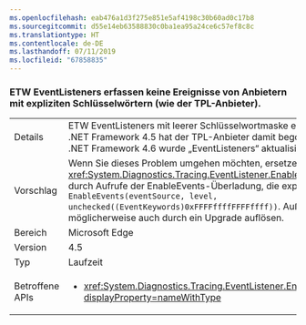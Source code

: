 ```yaml
---
ms.openlocfilehash: eab476a1d3f275e851e5af4198c30b60ad0c17b8
ms.sourcegitcommit: d55e14eb63588830c0ba1ea95a24ce6c57ef8c8c
ms.translationtype: HT
ms.contentlocale: de-DE
ms.lasthandoff: 07/11/2019
ms.locfileid: "67858835"
---
```

### <a name="etw-eventlisteners-do-not-capture-events-from-providers-with-explicit-keywords-like-the-tpl-provider"></a>ETW EventListeners erfassen keine Ereignisse von Anbietern mit expliziten Schlüsselwörtern (wie der TPL-Anbieter).

|   |   |
|---|---|
|Details|ETW EventListeners mit leerer Schlüsselwortmaske erfassen Ereignisse von Anbietern mit expliziten Schlüsselwörtern nicht ordnungsgemäß. In .NET Framework 4.5 hat der TPL-Anbieter damit begonnen, explizite Schlüsselwörter bereitzustellen und dadurch dieses Problem ausgelöst. In .NET Framework 4.6 wurde „EventListeners“ aktualisiert, damit dieses Problem nicht mehr auftritt.|
|Vorschlag|Wenn Sie dieses Problem umgehen möchten, ersetzen Sie die Aufrufe von <xref:System.Diagnostics.Tracing.EventListener.EnableEvents(System.Diagnostics.Tracing.EventSource,System.Diagnostics.Tracing.EventLevel)> durch Aufrufe der EnableEvents-Überladung, die explizit die Maske &quot;any keywords&quot; (beliebige Schlüsselwörter), die verwendet werden soll: <code>EnableEvents(eventSource, level, unchecked((EventKeywords)0xFFFFffffFFFFffff))</code>. Außerdem wurde dieses Problem in .NET Framework 4.6 behoben und kann sich in Ihrem Fall möglicherweise auch durch ein Upgrade auflösen.|
|Bereich|Microsoft Edge|
|Version|4.5|
|Typ|Laufzeit|
|Betroffene APIs|<ul><li><xref:System.Diagnostics.Tracing.EventListener.EnableEvents(System.Diagnostics.Tracing.EventSource,System.Diagnostics.Tracing.EventLevel)?displayProperty=nameWithType></li></ul>|


